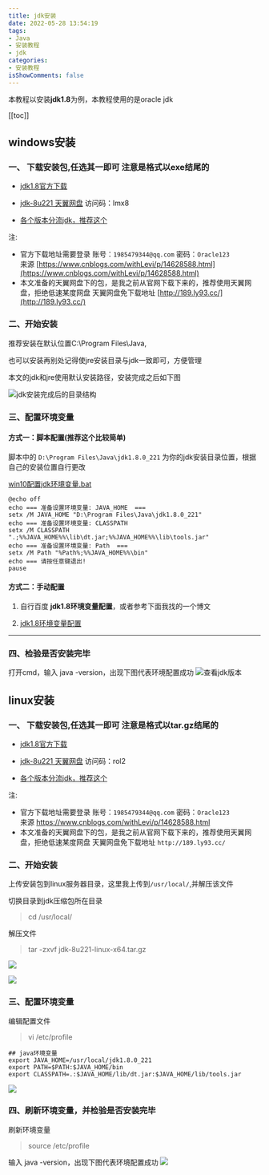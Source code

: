 ```yaml
---
title: jdk安装
date: 2022-05-28 13:54:19
tags:
- Java
- 安装教程
- jdk
categories:
- 安装教程
isShowComments: false
---
```


<Boxx/>

本教程以安装**jdk1.8**为例，本教程使用的是oracle jdk

<!-- more -->

[[toc]]

## windows安装

### 一、 下载安装包,任选其一即可 注意是格式以exe结尾的

- [jdk1.8官方下载](https://www.oracle.com/java/technologies/javase/javase8u211-later-archive-downloads.html)

- [jdk-8u221 天翼网盘](https://cloud.189.cn/t/3euYRrRryEJr) 访问码：lmx8

- [各个版本分流jdk，推荐这个](https://injdk.cn/)

注: 
- 官方下载地址需要登录 账号：`1985479344@qq.com` 密码：`Oracle123`<br/>
   来源 [https://www.cnblogs.com/withLevi/p/14628588.html](https://www.cnblogs.com/withLevi/p/14628588.html)
- 本文准备的天翼网盘下的包，是我之前从官网下载下来的，推荐使用天翼网盘，拒绝低速某度网盘
   天翼网盘免下载地址 [http://189.ly93.cc/](http://189.ly93.cc/)


### 二、开始安装
推荐安装在默认位置C:\Program Files\Java,

也可以安装再别处记得使jre安装目录与jdk一致即可，方便管理

本文的jdk和jre使用默认安装路径，安装完成之后如下图

![jdk安装完成后的目录结构](/znote/img/notes/jdk安装/jdk安装完成后的目录结构.png)


### 三、配置环境变量
#### 方式一：脚本配置(推荐这个比较简单)
脚本中的 `D:\Program Files\Java\jdk1.8.0_221` 为你的jdk安装目录位置，根据自己的安装位置自行更改

[win10配置jdk环境变量.bat](https://zlhy7.lanzoul.com/ib0u2ng)
```shell
@echo off
echo === 准备设置环境变量: JAVA_HOME  === 
setx /M JAVA_HOME "D:\Program Files\Java\jdk1.8.0_221"
echo === 准备设置环境变量: CLASSPATH 
setx /M CLASSPATH ".;%%JAVA_HOME%%\lib\dt.jar;%%JAVA_HOME%%\lib\tools.jar"
echo === 准备设置环境变量: Path  === 
setx /M Path "%Path%;%%JAVA_HOME%%\bin"
echo === 请按任意键退出! 
pause
```
#### 方式二：手动配置
1. 自行百度 **jdk1.8环境变量配置**，或者参考下面我找的一个博文

2. [jdk1.8环境变量配置](https://www.cnblogs.com/nojacky/p/9497724.html)

---
### 四、检验是否安装完毕
打开cmd，输入 java -version，出现下图代表环境配置成功
![查看jdk版本](/znote/img/notes/jdk安装/查看jdk版本.png)

## linux安装

### 一、 下载安装包,任选其一即可 注意是格式以tar.gz结尾的

- [jdk1.8官方下载](https://www.oracle.com/java/technologies/javase/javase8u211-later-archive-downloads.html)

- [jdk-8u221 天翼网盘](https://cloud.189.cn/t/IBFf2qiqau2m) 访问码：rol2

- [各个版本分流jdk，推荐这个](https://injdk.cn/)

注: 

- 官方下载地址需要登录 账号：`1985479344@qq.com` 密码：`Oracle123`<br/>
  来源 https://www.cnblogs.com/withLevi/p/14628588.html
- 本文准备的天翼网盘下的包，是我之前从官网下载下来的，推荐使用天翼网盘，拒绝低速某度网盘
  天翼网盘免下载地址 `http://189.ly93.cc/`


### 二、开始安装

上传安装包到linux服务器目录，这里我上传到`/usr/local/`,并解压该文件

切换目录到jdk压缩包所在目录
> cd /usr/local/

解压文件
> tar -zxvf jdk-8u221-linux-x64.tar.gz

![](/znote/img/notes/jdk安装/1.上传jdk压缩包到指定位置.png)

![](/znote/img/notes/jdk安装/2.解压文件.png)

### 三、配置环境变量

编辑配置文件
> vi /etc/profile

```shell
## java环境变量
export JAVA_HOME=/usr/local/jdk1.8.0_221
export PATH=$PATH:$JAVA_HOME/bin
export CLASSPATH=.:$JAVA_HOME/lib/dt.jar:$JAVA_HOME/lib/tools.jar
```
![](/znote/img/notes/jdk安装/3.配置环境变量.png)
### 四、刷新环境变量，并检验是否安装完毕

刷新环境变量
> source /etc/profile

输入 java -version，出现下图代表环境配置成功
![](/znote/img/notes/jdk安装/4.验证jdk环境配置完成.png)
